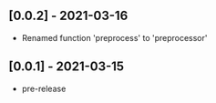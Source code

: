 ## [0.0.2] - 2021-03-16
- Renamed function 'preprocess' to 'preprocessor'

## [0.0.1] - 2021-03-15
- pre-release